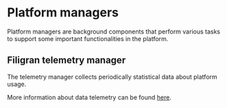 # Platform managers

Platform managers are background components that perform various tasks to support some important functionalities in the platform.

## Filigran telemetry manager

The telemetry manager collects periodically statistical data about platform usage.

More information about data telemetry can be found [here](../reference/deployment/telemetry.md).